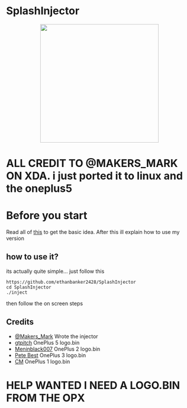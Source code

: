 # SplashInjector

<p align="center">
<img src="https://github.com/ethanbanker2428/SplashInjector/blob/1.5/src/info/logo.png" width="320px" height="320px" > 
</p>

# ALL CREDIT TO @MAKERS_MARK ON XDA. i just ported it to linux and the oneplus5
# Before you start #
Read all of [this](https://forum.xda-developers.com/oneplus-3/themes/mod-splash-screen-image-injector-t3441999) to get the basic idea.
After this ill explain how to use my version

## how to use it? ##
its actually quite simple... just follow this
	
	https://github.com/ethanbanker2428/SplashInjector
	cd SplashInjector
	./inject

then follow the on screen steps

## Credits ##
* [@Makers_Mark](https://forum.xda-developers.com/member.php?u=5448769) Wrote the injector
* [gtpitch](https://github.com/gtpitch) OnePlus 5 logo.bin
* [Meninblack007](https://github.com/Meninblack007) OnePlus 2 logo.bin
* [Pete Best](https://drive.google.com/drive/folders/0B260dxr9nvchMGRMa3N5b2FVdEk) OnePlus 3 logo.bin
* [CM](https://lineageos.org/) OnePlus 1 logo.bin

# HELP WANTED I NEED A LOGO.BIN FROM THE OPX #